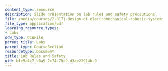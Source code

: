 ```yaml
---
content_type: resource
description: Slide presentation on lab rules and safety precautions.
file: /media/courses/2-017j-design-of-electromechanical-robotic-systems-fall-2009/bfe9a4c7c6a92c7479c9d3ae22914bc9_MIT2_017JF09_rules.pdf
file_type: application/pdf
learning_resource_types:
- Labs
ocw_type: OCWFile
parent_title: Labs
parent_type: CourseSection
resourcetype: Document
title: Lab Rules and Safety
uid: bfe9a4c7-c6a9-2c74-79c9-d3ae22914bc9
---
```

